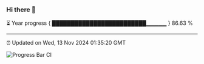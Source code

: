 ### Hi there 👋

⏳ Year progress { █████████████████████████▁▁▁▁▁ } 86.63 %

---

⏰ Updated on Wed, 13 Nov 2024 01:35:20 GMT

![Progress Bar CI](https://github.com/liununu/liununu/workflows/Progress%20Bar%20CI/badge.svg)
